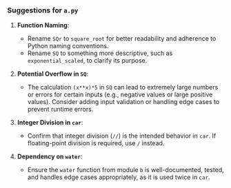 ### Suggestions for `a.py`

1. **Function Naming**:  
   - Rename `SQr` to `square_root` for better readability and adherence to Python naming conventions.  
   - Rename `SQ` to something more descriptive, such as `exponential_scaled`, to clarify its purpose.  

2. **Potential Overflow in `SQ`**:  
   - The calculation `(x**x)*5` in `SQ` can lead to extremely large numbers or errors for certain inputs (e.g., negative values or large positive values). Consider adding input validation or handling edge cases to prevent runtime errors.  

3. **Integer Division in `car`**:  
   - Confirm that integer division (`//`) is the intended behavior in `car`. If floating-point division is required, use `/` instead.  

4. **Dependency on `water`**:  
   - Ensure the `water` function from module `b` is well-documented, tested, and handles edge cases appropriately, as it is used twice in `car`.

